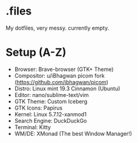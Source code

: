 # .files
My dotfiles, very messy. currently empty.

# Setup (A-Z)
* Browser: Brave-browser (GTK+ Theme)
* Compositor: u/iBhagwan picom fork (https://github.com/ibhagwan/picom)
* Distro: Linux mint 19.3 Cinnamon (Ubuntu)
* Editor: nano/sublime-text/vim
* GTK Theme: Custom Iceberg
* GTK Icons: Papirus
* Kernel: Linux 5.7.12-xanmod1
* Search Engine: DuckDuckGo
* Terminal: Kitty
* WM/DE: XMonad (The best Window Manager!)
